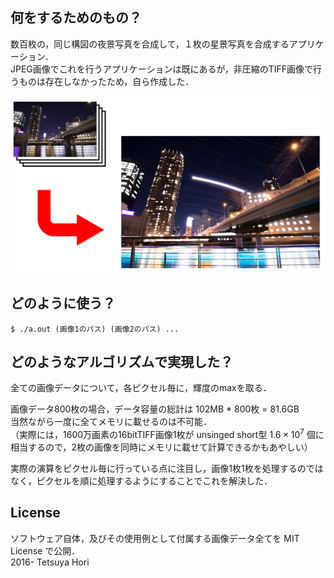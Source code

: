 ## 何をするためのもの？

数百枚の，同じ構図の夜景写真を合成して，１枚の星景写真を合成するアプリケーション．  
JPEG画像でこれを行うアプリケーションは既にあるが，非圧縮のTIFF画像で行うものは存在しなかったため，自ら作成した．

<img src="md_resources/comp.png" width=720px>  


## どのように使う？
```
$ ./a.out (画像1のパス) (画像2のパス) ...
```

## どのようなアルゴリズムで実現した？
全ての画像データについて，各ピクセル毎に，輝度のmaxを取る．  

画像データ800枚の場合，データ容量の総計は 102MB * 800枚 = 81.6GB  
当然ながら一度に全てメモリに載せるのは不可能．  
（実際には，1600万画素の16bitTIFF画像1枚が unsinged short型 $1.6 \times 10^7$ 個に相当するので，2枚の画像を同時にメモリに載せて計算できるかもあやしい）  

実際の演算をピクセル毎に行っている点に注目し，画像1枚1枚を処理するのではなく，ピクセルを順に処理するようにすることでこれを解決した．

## License
ソフトウェア自体，及びその使用例として付属する画像データ全てを MIT License で公開．  
2016- Tetsuya Hori
